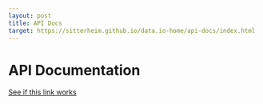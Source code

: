 ```yaml
---
layout: post
title: API Docs
target: https://sitterheim.github.io/data.io-home/api-docs/index.html
---
```

# API Documentation

<a href="https://sitterheim.github.io/data.io-home/api-docs/index.html">See if this link works</a>

